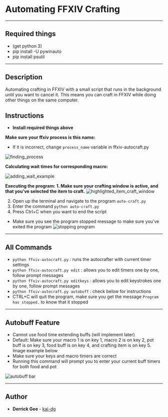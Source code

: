# Automating FFXIV Crafting

---

## Required things

* (get python 3)
* pip install -U pywinauto
* pip install psutil

---

## Description

Automating crafting in FFXIV with a small script that runs in the background until you want to cancel it. This means you can craft in FFXIV while doing other things on the same computer.

## Instructions

* **Install required things above**

**Make sure your ffxiv process is this name:**
* If it is incorrect, change `process_name` variable in ffxiv-autocraft.py

![finding_process](../assets/detailpid.png)

**Calculating wait times for corresponding macro:**

![adding_wait_example](../assets/macro.jpg)

**Executing the program:**
**1. Make sure your crafting window is active, and that you've selected the item to craft.**
![highlighted_item_craft_window](../assets/window.jpg)

2. Open up the terminal and navigate to the program `auto-craft.py`
3. Enter the command `python auto-craft.py`
4. Press Ctrl+C when you want to end the script
  - Make sure you see the program stopped message to make sure you've exited the program
![stopping program](../assets/stopped.jpg)

---

## All Commands

* `python ffxiv-autocraft.py` : runs the autocrafter with current timer settings
* `python ffxiv-autocraft.py edit` : allows you to edit timers one by one, follow prompt messages
* `python ffxiv-autocraft.py editkeys` : allows you to edit keystrokes one by one, follow prompt messages
* `python ffxiv-autocraft.py autobuff` : check below for instructions
* CTRL+C will quit the program, make sure you get the message `Program has stopped.` to know that it stopped

---

## Autobuff Feature

* Cannot use food time extending buffs (will implement later)
* Default: Make sure your macro 1 is on key 1, macro 2 is on key 2, pot buff is on key 3, food buff is on key 4, and crafting item is on key 5. Image example below
* Make sure your keys and macro timers are correct
* Running this command will prompt you to enter your current buff timers for both food and pot

![autobuff bar](../assets/autobuff.png)

---

## Author
* **Derrick Gee** - [kai-dg](https://github.com/kai-dg)
